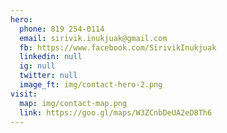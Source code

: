 ```yaml
---
hero:
  phone: 819 254-0114
  email: sirivik.inukjuak@gmail.com
  fb: https://www.facebook.com/SirivikInukjuak
  linkedin: null
  ig: null
  twitter: null
  image_ft: img/contact-hero-2.png
visit:
  map: img/contact-map.png
  link: https://goo.gl/maps/W3ZCnbDeUA2eD8Th6
---
```


